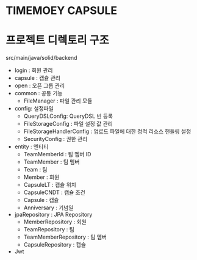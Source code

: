 # TIMEMOEY CAPSULE

# 프로젝트 디렉토리 구조
src/main/java/solid/backend

- login : 회원 관리
- capsule : 캡슐 관리
- open : 오픈 그룹 관리
- common : 공통 기능
  - FileManager : 파일 관리 모듈
- config: 설정파일
  - QueryDSLConfig: QueryDSL 빈 등록
  - FileStorageConfig : 파일 설정 값 관리
  - FileStorageHandlerConfig : 업로드 파일에 대한 정적 리소스 핸들링 설정
  - SecurityConfig : 권한 관리
- entity : 엔티티
  - TeamMemberId : 팀 멤버 ID
  - TeamMember : 팀 멤버
  - Team : 팀
  - Member : 회원
  - CapsuleLT : 캡슐 위치
  - CapsuleCNDT : 캡슐 조건
  - Capsule : 캡슐
  - Anniversary : 기념일
- jpaRepository : JPA Repository
  - MemberRepository : 회원
  - TeamRepository : 팀
  - TeamMemberRepository : 팀 멤버
  - CapsuleRepository : 캡슐
- Jwt